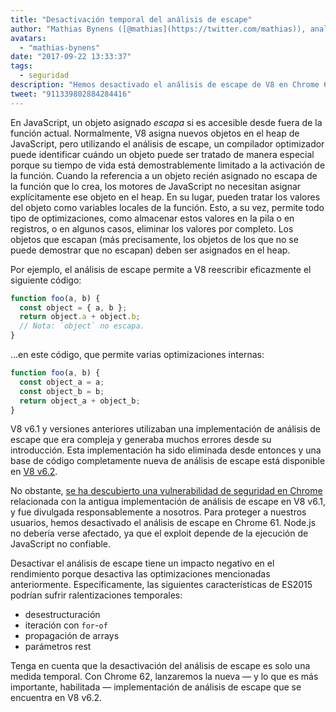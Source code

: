 ```yaml
---
title: "Desactivación temporal del análisis de escape"
author: "Mathias Bynens ([@mathias](https://twitter.com/mathias)), analista de escape de sandbox"
avatars: 
  - "mathias-bynens"
date: "2017-09-22 13:33:37"
tags: 
  - seguridad
description: "Hemos desactivado el análisis de escape de V8 en Chrome 61 para proteger a los usuarios contra una vulnerabilidad de seguridad."
tweet: "911339802884284416"
---
```

En JavaScript, un objeto asignado _escapa_ si es accesible desde fuera de la función actual. Normalmente, V8 asigna nuevos objetos en el heap de JavaScript, pero utilizando el análisis de escape, un compilador optimizador puede identificar cuándo un objeto puede ser tratado de manera especial porque su tiempo de vida está demostrablemente limitado a la activación de la función. Cuando la referencia a un objeto recién asignado no escapa de la función que lo crea, los motores de JavaScript no necesitan asignar explícitamente ese objeto en el heap. En su lugar, pueden tratar los valores del objeto como variables locales de la función. Esto, a su vez, permite todo tipo de optimizaciones, como almacenar estos valores en la pila o en registros, o en algunos casos, eliminar los valores por completo. Los objetos que escapan (más precisamente, los objetos de los que no se puede demostrar que no escapan) deben ser asignados en el heap.

<!--truncate-->
Por ejemplo, el análisis de escape permite a V8 reescribir eficazmente el siguiente código:

```js
function foo(a, b) {
  const object = { a, b };
  return object.a + object.b;
  // Nota: `object` no escapa.
}
```

…en este código, que permite varias optimizaciones internas:

```js
function foo(a, b) {
  const object_a = a;
  const object_b = b;
  return object_a + object_b;
}
```

V8 v6.1 y versiones anteriores utilizaban una implementación de análisis de escape que era compleja y generaba muchos errores desde su introducción. Esta implementación ha sido eliminada desde entonces y una base de código completamente nueva de análisis de escape está disponible en [V8 v6.2](/blog/v8-release-62).

No obstante, [se ha descubierto una vulnerabilidad de seguridad en Chrome](https://chromereleases.googleblog.com/2017/09/stable-channel-update-for-desktop_21.html) relacionada con la antigua implementación de análisis de escape en V8 v6.1, y fue divulgada responsablemente a nosotros. Para proteger a nuestros usuarios, hemos desactivado el análisis de escape en Chrome 61. Node.js no debería verse afectado, ya que el exploit depende de la ejecución de JavaScript no confiable.

Desactivar el análisis de escape tiene un impacto negativo en el rendimiento porque desactiva las optimizaciones mencionadas anteriormente. Específicamente, las siguientes características de ES2015 podrían sufrir ralentizaciones temporales:

- desestructuración
- iteración con `for`-`of`
- propagación de arrays
- parámetros rest

Tenga en cuenta que la desactivación del análisis de escape es solo una medida temporal. Con Chrome 62, lanzaremos la nueva — y lo que es más importante, habilitada — implementación de análisis de escape que se encuentra en V8 v6.2.
